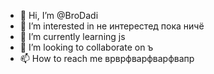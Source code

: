 - 👋 Hi, I’m @BroDadi
- 👀 I’m interested in не интерестед пока ничё
- 🌱 I’m currently learning js 
- 💞️ I’m looking to collaborate on ъ
- 📫 How to reach me врврфварфварфвапр

<!---
BroDadi/BroDadi is a ✨ special ✨ repository because its `README.md` (this file) appears on your GitHub profile.
You can click the Preview link to take a look at your changes.
--->
